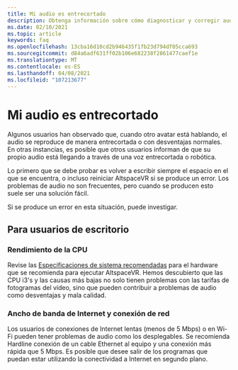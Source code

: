 ```yaml
---
title: Mi audio es entrecortado
description: Obtenga información sobre cómo diagnosticar y corregir audio entrecortado en eventos de AltspaceVR.
ms.date: 02/10/2021
ms.topic: article
keywords: faq
ms.openlocfilehash: 13cba16d10cd2b946435f1fb23d794df05cca693
ms.sourcegitcommit: d84a6adf631ff02b106e682238f2861477caef1e
ms.translationtype: MT
ms.contentlocale: es-ES
ms.lasthandoff: 04/08/2021
ms.locfileid: "107213677"
---
```

# <a name="my-audio-is-choppy"></a>Mi audio es entrecortado

Algunos usuarios han observado que, cuando otro avatar está hablando, el audio se reproduce de manera entrecortada o con desventajas normales. En otras instancias, es posible que otros usuarios informan de que su propio audio está llegando a través de una voz entrecortada o robótica.

Lo primero que se debe probar es volver a escribir siempre el espacio en el que se encuentra, o incluso reiniciar AltspaceVR si se produce un error. Los problemas de audio no son frecuentes, pero cuando se producen esto suele ser una solución fácil. 

Si se produce un error en esta situación, puede investigar. 

## <a name="for-desktop-users"></a>Para usuarios de escritorio

### <a name="cpu-performance"></a>Rendimiento de la CPU

Revise las [Especificaciones de sistema recomendadas](../getting-started/system-requirements.md) para el hardware que se recomienda para ejecutar AltspaceVR. Hemos descubierto que las CPU i3's y las causas más bajas no solo tienen problemas con las tarifas de fotogramas del vídeo, sino que pueden contribuir a problemas de audio como desventajas y mala calidad.

### <a name="internet-bandwidth-and-network-connection"></a>Ancho de banda de Internet y conexión de red

Los usuarios de conexiones de Internet lentas (menos de 5 Mbps) o en Wi-Fi pueden tener problemas de audio como los desplegables. Se recomienda Hardline conexión de un cable Ethernet al equipo y una conexión más rápida que 5 Mbps. Es posible que desee salir de los programas que puedan estar utilizando la conectividad a Internet en segundo plano.